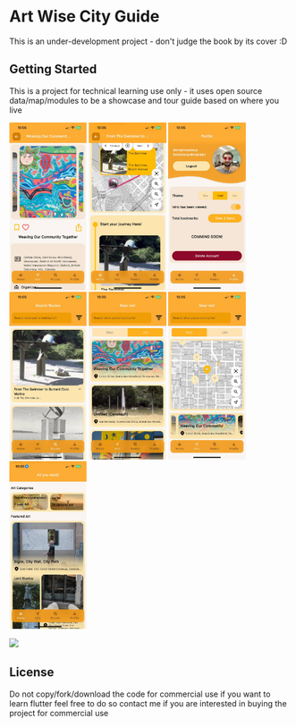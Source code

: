 # Art Wise City Guide

This is an under-development project - don't judge the book by its cover :D

## Getting Started

This is a project for technical learning use only - it uses open source data/map/modules to be a showcase and tour guide based on where you live

<img src="assets/screenshots/1.jpg" height="300em" /> <img src="assets/screenshots/2.jpg" height="300em" /> <img src="assets/screenshots/3.jpg" height="300em" /> <img src="assets/screenshots/4.jpg" height="300em" /> <img src="assets/screenshots/5.jpg" height="300em" /> <img src="assets/screenshots/6.jpg" height="300em" /> <img src="assets/screenshots/7.jpg" height="300em" />

<img src="assets/screenshots/preview.gif" width="140"/>

## License

Do not copy/fork/download the code for commercial use
if you want to learn flutter feel free to do so
contact me if you are interested in buying the project for commercial use
